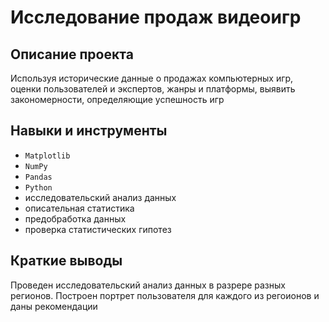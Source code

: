 # Исследование продаж видеоигр

## Описание проекта

Используя исторические данные о продажах компьютерных игр, оценки пользователей и экспертов, жанры и платформы, выявить закономерности, определяющие успешность игр

## Навыки и инструменты
- `Matplotlib`
- `NumPy`
- `Pandas`
- `Python`
- исследовательский анализ данных
- описательная статистика
- предобработка данных
- проверка статистических гипотез
  
## Краткие выводы
Проведен исследовательский анализ данных в разрере разных регионов. Построен портрет пользователя для каждого из регоионов и даны рекомендации
